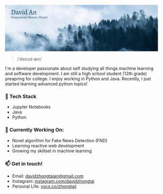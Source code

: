 <a><img src="https://github.com/DavidZhongtai/Davidzhongtai/blob/main/Banner.png" alt="Banner" border="0"/></a>                                                                         

>/ˈdeɪvɪd æn/

I'm a developer passionate about self studying all things machine learning and software development. I am still a high school student (12th grade) preapring for college. I enjoy working in Python and Java. Recently, I just started learning advanced python topics! 

### 🧱 Tech Stack 
 - Jupyter Notebooks
 - Java
 - Python 
 
### 🔭 Currently Working On: 
 - Novel algorithm for Fake News Detection (FND)
 - Learning reactive web development 
 - Growing my skillset in machine learning

### 📫 Get in touch!

 - Email: [davidzhongtaian@gmail.com](mailto:davidzhongtaian@gmail.com)
 - Instagram: [instagram.com/davidzhongtai](https://www.instagram.com/davidzhongtai/)
 - Personal Life: [vsco.co/zhongtaii](https://vsco.co/zhongtaii/gallery)

<!--
**DavidZhongtai/Davidzhongtai** is a ✨ _special_ ✨ repository because its `README.md` (this file) appears on your GitHub profile.

Here are some ideas to get you started:

- 🔭 I’m currently working on ...
- 🌱 I’m currently learning ...
- 👯 I’m looking to collaborate on ...
- 🤔 I’m looking for help with ...
- 💬 Ask me about ...
- 📫 How to reach me: ...
- 😄 Pronouns: ...
- ⚡ Fun fact: ...
-->
